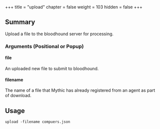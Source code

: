 +++
title = "upload"
chapter = false
weight = 103
hidden = false
+++

## Summary

Upload a file to the bloodhound server for processing.

### Arguments (Positional or Popup)


#### file
An uploaded new file to submit to bloodhound.

#### filename
The name of a file that Mythic has already registered from an agent as part of download.

## Usage
```
upload -filename compuers.json
```